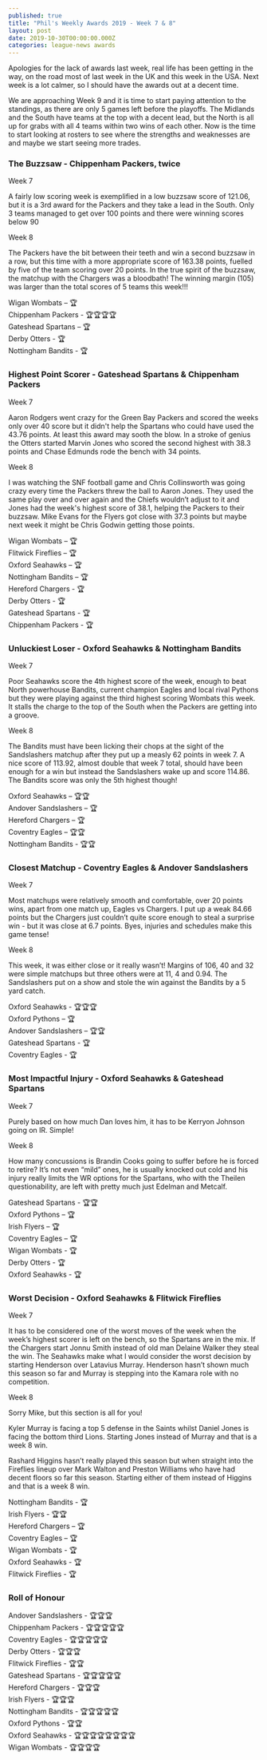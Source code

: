 ```yaml
---
published: true
title: "Phil's Weekly Awards 2019 - Week 7 & 8"
layout: post
date: 2019-10-30T00:00:00.000Z
categories: league-news awards
---
```


Apologies for the lack of awards last week, real life has been getting in the way, on the road most of last week in the UK and this week in the USA. Next week is a lot calmer, so I should have the awards out at a decent time.

We are approaching Week 9 and it is time to start paying attention to the standings, as there are only 5 games left before the playoffs. The Midlands and the South have teams at the top with a decent lead, but the North is all up for grabs with all 4 teams within two wins of each other. Now is the time to start looking at rosters to see where the strengths and weaknesses are and maybe we start seeing more trades. 

### The Buzzsaw - Chippenham Packers, twice

Week 7

A fairly low scoring week is exemplified in a low buzzsaw score of 121.06, but it is a 3rd award for the Packers and they take a lead in the South. Only 3 teams managed to get over 100 points and there were winning scores below 90

Week 8

The Packers have the bit between their teeth and win a second buzzsaw in a row, but this time with a more appropriate score of 163.38 points, fuelled by five of the team scoring over 20 points. In the true spirit of the buzzsaw, the matchup with the Chargers was a bloodbath! The winning margin (105) was larger than the total scores of 5 teams this week!!!

Wigan Wombats – 🏆  
Chippenham Packers - 🏆🏆🏆🏆  
Gateshead Spartans – 🏆  
Derby Otters - 🏆  
Nottingham Bandits - 🏆

### Highest Point Scorer - Gateshead Spartans & Chippenham Packers

Week 7

Aaron Rodgers went crazy for the Green Bay Packers and scored the weeks only over 40 score but it didn't help the Spartans who could have used the 43.76 points. At least this award may sooth the blow. In a stroke of genius the Otters started Marvin Jones who scored the second highest with 38.3 points and Chase Edmunds rode the bench with 34 points.

Week 8

I was watching the SNF football game and Chris Collinsworth was going crazy every time the Packers threw the ball to Aaron Jones. They used the same play over and over again and the Chiefs wouldn’t adjust to it and Jones had the week's highest score of 38.1, helping the Packers to their buzzsaw. Mike Evans for the Flyers got close with 37.3 points but maybe next week it might be Chris Godwin getting those points.

Wigan Wombats – 🏆  
Flitwick Fireflies – 🏆  
Oxford Seahawks – 🏆  
Nottingham Bandits – 🏆  
Hereford Chargers - 🏆  
Derby Otters - 🏆  
Gateshead Spartans - 🏆  
Chippenham Packers - 🏆

### Unluckiest Loser - Oxford Seahawks & Nottingham Bandits 

Week 7

Poor Seahawks score the 4th highest score of the week, enough to beat North powerhouse Bandits, current champion Eagles and local rival Pythons but they were playing against the third highest scoring Wombats this week. It stalls the charge to the top of the South when the Packers are getting into a groove.

Week 8

The Bandits must have been licking their chops at the sight of the Sandslashers matchup after they put up a measly 62 points in week 7. A nice score of 113.92, almost double that week 7 total, should have been enough for a win but instead the Sandslashers wake up and score 114.86. The Bandits score was only the 5th highest though!
 
Oxford Seahawks – 🏆🏆  
Andover Sandslashers – 🏆  
Hereford Chargers – 🏆  
Coventry Eagles – 🏆🏆  
Nottingham Bandits - 🏆🏆

### Closest Matchup - Coventry Eagles & Andover Sandslashers

Week 7

Most matchups were relatively smooth and comfortable, over 20 points wins, apart from one match up, Eagles vs Chargers. I put up a weak 84.66 points but the Chargers just couldn’t quite score enough to steal a surprise win - but it was close at 6.7 points. Byes, injuries and schedules make this game tense!

Week 8

This week, it was either close or it really wasn’t! Margins of 106, 40 and 32 were simple matchups but three others were at 11, 4 and 0.94. The Sandslashers put on a show and stole the win against the Bandits by a 5 yard catch.

Oxford Seahawks - 🏆🏆🏆  
Oxford Pythons – 🏆  
Andover Sandslashers – 🏆🏆  
Gateshead Spartans - 🏆  
Coventry Eagles - 🏆

### Most Impactful Injury - Oxford Seahawks & Gateshead Spartans

Week 7

Purely based on how much Dan loves him, it has to be Kerryon Johnson going on IR. Simple!

Week 8

How many concussions is Brandin Cooks going to suffer before he is forced to retire? It’s not even “mild” ones, he is usually knocked out cold and his injury really limits the WR options for the Spartans, who with the Theilen questionability, are left with pretty much just Edelman and Metcalf.

Gateshead Spartans - 🏆🏆  
Oxford Pythons – 🏆  
Irish Flyers – 🏆  
Coventry Eagles – 🏆  
Wigan Wombats - 🏆  
Derby Otters - 🏆  
Oxford Seahawks - 🏆

### Worst Decision - Oxford Seahawks & Flitwick Fireflies

Week 7

It has to be considered one of the worst moves of the week when the week’s highest scorer is left on the bench, so the Spartans are in the mix. If the Chargers start Jonnu Smith instead of old man Delaine Walker they steal the win. The Seahawks make what I would consider the worst decision by starting Henderson over Latavius Murray. Henderson hasn’t shown much this season so far and Murray is stepping into the Kamara role with no competition.

Week 8

Sorry Mike, but this section is all for you!

Kyler Murray is facing a top 5 defense in the Saints whilst Daniel Jones is facing the bottom third Lions. Starting Jones instead of Murray and that is a week 8 win.

Rashard Higgins hasn’t really played this season but when straight into the Fireflies lineup over Mark Walton and Preston Williams who have had decent floors so far this season. Starting either of them instead of Higgins and that is a week 8 win.

Nottingham Bandits - 🏆  
Irish Flyers - 🏆🏆  
Hereford Chargers – 🏆  
Coventry Eagles – 🏆  
Wigan Wombats - 🏆  
Oxford Seahawks - 🏆  
Flitwick Fireflies - 🏆

### Roll of Honour

Andover Sandslashers - 🏆🏆🏆  
Chippenham Packers - 🏆🏆🏆🏆🏆  
Coventry Eagles - 🏆🏆🏆🏆🏆  
Derby Otters - 🏆🏆🏆  
Flitwick Fireflies - 🏆🏆  
Gateshead Spartans - 🏆🏆🏆🏆🏆  
Hereford Chargers - 🏆🏆🏆  
Irish Flyers - 🏆🏆🏆  
Nottingham Bandits - 🏆🏆🏆🏆🏆  
Oxford Pythons - 🏆🏆  
Oxford Seahawks - 🏆🏆🏆🏆🏆🏆🏆🏆  
Wigan Wombats - 🏆🏆🏆🏆  
